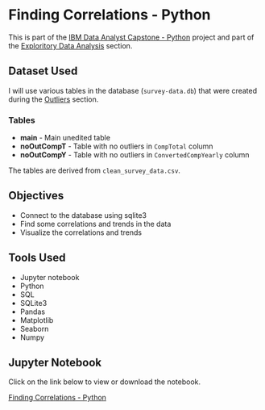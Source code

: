 # Finding Correlations - Python

<p>This is part of the <a href = 'https://github.com/FaiLuReH3Ro/IBM-DataAnalyst-Capstone'>IBM Data Analyst Capstone - Python</a> project and part of the <a href = 'https://github.com/FaiLuReH3Ro/IBM-DA-Capstone-Py?tab=readme-ov-file#exploratory-data'>Exploritory Data Analysis</a> section.</p>

## Dataset Used

I will use various tables in the database (`survey-data.db`) that were created during the [Outliers](https://github.com/FaiLuReH3Ro/Outliers-Py) section.

### Tables

* __main__ - Main unedited table
* __noOutCompT__ - Table with no outliers in `CompTotal` column
* __noOutCompY__ - Table with no outliers in `ConvertedCompYearly` column

The tables are derived from `clean_survey_data.csv`.

## Objectives

* Connect to the database using sqlite3
* Find some correlations and trends in the data
* Visualize the correlations and trends

## Tools Used

* Jupyter notebook
* Python
* SQL
* SQLite3
* Pandas
* Matplotlib
* Seaborn
* Numpy

## Jupyter Notebook

Click on the link below to view or download the notebook.

[Finding Correlations - Python](https://github.com/FaiLuReH3Ro/Correlations-Py/blob/main/Finding_Correlations.ipynb)

